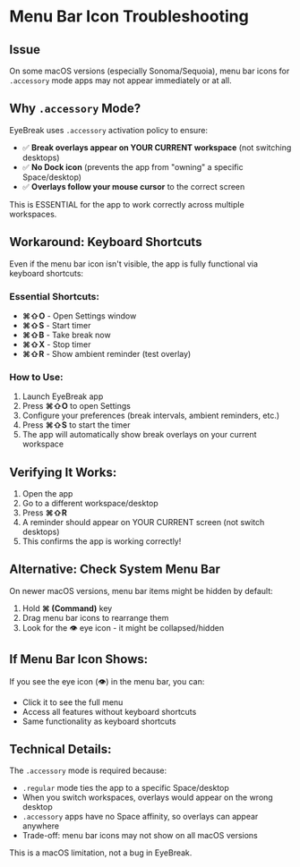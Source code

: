 # Menu Bar Icon Troubleshooting

## Issue
On some macOS versions (especially Sonoma/Sequoia), menu bar icons for `.accessory` mode apps may not appear immediately or at all.

## Why `.accessory` Mode?
EyeBreak uses `.accessory` activation policy to ensure:
- ✅ **Break overlays appear on YOUR CURRENT workspace** (not switching desktops)
- ✅ **No Dock icon** (prevents the app from "owning" a specific Space/desktop)
- ✅ **Overlays follow your mouse cursor** to the correct screen

This is ESSENTIAL for the app to work correctly across multiple workspaces.

## Workaround: Keyboard Shortcuts

Even if the menu bar icon isn't visible, the app is fully functional via keyboard shortcuts:

### Essential Shortcuts:
- **⌘⇧O** - Open Settings window
- **⌘⇧S** - Start timer
- **⌘⇧B** - Take break now
- **⌘⇧X** - Stop timer
- **⌘⇧R** - Show ambient reminder (test overlay)

### How to Use:
1. Launch EyeBreak app
2. Press **⌘⇧O** to open Settings
3. Configure your preferences (break intervals, ambient reminders, etc.)
4. Press **⌘⇧S** to start the timer
5. The app will automatically show break overlays on your current workspace

## Verifying It Works:
1. Open the app
2. Go to a different workspace/desktop
3. Press **⌘⇧R** 
4. A reminder should appear on YOUR CURRENT screen (not switch desktops)
5. This confirms the app is working correctly!

## Alternative: Check System Menu Bar
On newer macOS versions, menu bar items might be hidden by default:
1. Hold **⌘ (Command)** key
2. Drag menu bar icons to rearrange them
3. Look for the 👁️ eye icon - it might be collapsed/hidden

## If Menu Bar Icon Shows:
If you see the eye icon (👁️) in the menu bar, you can:
- Click it to see the full menu
- Access all features without keyboard shortcuts
- Same functionality as keyboard shortcuts

## Technical Details:
The `.accessory` mode is required because:
- `.regular` mode ties the app to a specific Space/desktop
- When you switch workspaces, overlays would appear on the wrong desktop
- `.accessory` apps have no Space affinity, so overlays can appear anywhere
- Trade-off: menu bar icons may not show on all macOS versions

This is a macOS limitation, not a bug in EyeBreak.
